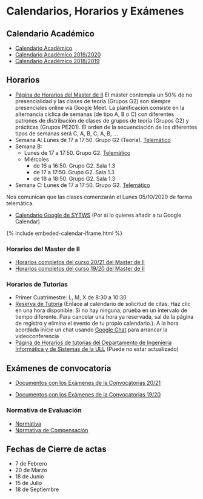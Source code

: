# Calendarios, Horarios y Exámenes

## Calendario Académico

- <a href="https://www.ull.es/estudios-docencia/calendario-academico/" target="_blank">Calendario Académico</a>
- <a href="https://drive.google.com/open?id=1VGZXc0K6iK2Kg-8dTotm_Jqu7dwv_Tu5" target="_blank">Calendario Académico 2019/2020</a>
- <a href="https://drive.google.com/file/d/1YtPNm4vS73N21QHzstcYqEzPKJQHCKeD/view" target="_blank">Calendario Académico 2018/2019</a>



## Horarios

* [Página de Horarios del Master de II](https://www.ull.es/masteres/ingenieria-informatica/informacion-academica/horarios-y-calendario-examenes/)
El máster contempla un 50% de no presencialidad y las clases de teoría (Grupos G2) son siempre presenciales online vía Google Meet. La planificación consiste en la alternancia cíclica de semanas (de tipo A, B o C) con  diferentes patrones de distribución de clases de grupos de teoría (Grupos G2) y prácticas (Grupos PE201). El orden de la secuenciación de los diferentes tipos de semanas será C, A, B, C, A, B, …
* Semana A: Lunes de 17 a 17:50. Grupo G2 (Teoría). [Telemático][meet]
* Semana B: 
    * Lunes de 17 a 17:50. Grupo G2. [Telemático][meet]
    * Miércoles 
        * de 16 a 16:50. Grupo G2. Sala 1.3
        * de 17 a 17:50. Grupo G2. Sala 1.3
        * de 18 a 18:50. Grupo G2. Sala 1.3
* Semana C: Lunes de 17 a 17:50. Grupo G2. [Telemático][meet]

[meet]: https://meet.google.com/bhv-togn-ynm

Nos comunican que las clases comenzarán el Lunes 05/10/2020 de forma telemática.
 
* [Calendario Google de SYTWS](https://calendar.google.com/calendar/b/1?cid=dWxsLmVkdS5lc19oM2FiN3AzcmxmYW1qY25zbmhsdDZ1aGI0MEBncm91cC5jYWxlbmRhci5nb29nbGUuY29t) (Por si lo quieres añadir a tu Google Calendar)

{% include embeded-calendar-iframe.html %}

### Horarios del Master de II 

* <a href="https://drive.google.com/file/d/1j97jIXuJ3fEXYLD8XA0HZG2WtV_Vo0vp/view" target="_blank">Horarios completos del curso 20/21 del Master de II</a>
* <a href="https://docs.google.com/document/d/1RprRwWi3BD2tMkWzrxFlCHMDpajECqg97Tom8-tpog4/edit?ts=5d7a7ae4" target="_blank">Horarios completos del curso 19/20 del Master de II</a>

### Horarios de Tutorías

* Primer Cuatrimestre: L, M, X de 8:30 a 10:30
* <a href="https://calendar.google.com/calendar/u/0/selfsched?sstoken=UUd1YlJSLURtcE5JfGRlZmF1bHR8ZmNiMWNmMTE4MjNjNzk1MWQwZGQyYTI4ZjZjYjZjY2E" target="_blank">Reserva de Tutoría</a>  (Enlace al calendario de solicitud de citas. Haz clic en una hora disponible. Si no hay ninguna, prueba en un intervalo de tiempo diferente. Para cancelar una hora ya reservada, sal de la página de registro y elimina el evento de tu propio calendario.).
A la hora acordada inicie un chat usando <a href="https://chat.google.com" target="_blank">Google Chat</a> para arrancar la videoconferencia
* <a href="https://docs.google.com/spreadsheets/d/1Ib_pSZcnagKwWyLvLmX5Hzref0JeLX0mKcVPnGrOglQ/edit#gid=0" target="_blank">Página de Horarios de tutorías del Departamento de Ingeniería Informática y de Sistemas de la ULL</a> (Puede no estar actualizado)



## Exámenes de convocatoria

- [Documentos con los Exámenes de la Convocatorias 20/21](https://drive.google.com/file/d/1I693fh0oBt-zpki1r63FqJPmOisA7Oxs/view)

- [Documentos con los Exámenes de la Convocatorias 19/20](https://docs.google.com/document/d/1L1vcYHPtowuP_v-1HLMtJms7S_efD3jHt9H4zrND1IU/edit)

### Normativa de Evaluación

* [Normativa](https://riull.ull.es/xmlui/bitstream/handle/915/4096/reglamento_evaluacion_calificacion.pdf)
* [Normativa de Compensación](https://riull.ull.es/xmlui/bitstream/handle/915/8580/acuerdo12.pdf?sequence=1&isAllowed=y)

## Fechas de Cierre de actas 

*  7 de Febrero
*  20 de Marzo
*  18 de Junio
*  15 de Julio
*  18 de Septiembre

